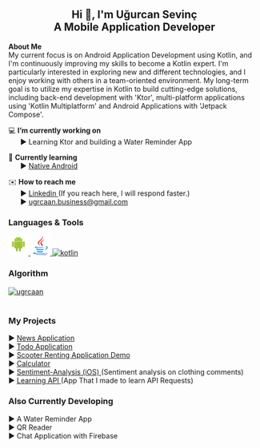 <h2 align="center">Hi 👋, I'm Uğurcan Sevinç </br> A Mobile Application Developer </h2>

**About Me**<br/>
My current focus is on Android Application Development using Kotlin, and I'm continuously improving my skills to become a Kotlin expert. I'm particularly interested in exploring new and different technologies, and I enjoy working with others in a team-oriented environment. My long-term goal is to utilize my expertise in Kotlin to build cutting-edge solutions, including back-end development with 'Ktor', multi-platform applications using 'Kotlin Multiplatform' and Android Applications with 'Jetpack Compose'.

💻 **I’m currently working on**<br/>
   &nbsp;&nbsp;&nbsp;&nbsp;&nbsp;&nbsp;► Learning Ktor and building a Water Reminder App <br/>

📖 **Currently learning**<br/>
   &nbsp;&nbsp;&nbsp;&nbsp;&nbsp;&nbsp;► <a href="https://developer.android.com">Native Android</a><br/>
   
✉️ **How to reach me**<br/>
   &nbsp;&nbsp;&nbsp;&nbsp;&nbsp;&nbsp;► <a href="https://linkedin.com/in/ugrcaan" target="blank"> Linkedin </a> (If you reach here, I will respond faster.) <br/>
   &nbsp;&nbsp;&nbsp;&nbsp;&nbsp;&nbsp;► ugrcaan.business@gmail.com

<h3 align="left">Languages & Tools</h3> <a href="https://developer.android.com" target="_blank"> <img src="https://raw.githubusercontent.com/devicons/devicon/master/icons/android/android-original-wordmark.svg" alt="android" width="40" height="40"/> </a> <a href="https://www.java.com" target="_blank"> <img src="https://raw.githubusercontent.com/devicons/devicon/master/icons/java/java-original.svg" alt="java" width="40" height="40"/> </a> <a href="https://kotlinlang.org" target="_blank"> <img src="https://www.vectorlogo.zone/logos/kotlinlang/kotlinlang-icon.svg" alt="kotlin" width="40" height="40"/> </a> </p>


<h3 align="left">Algorithm</h3>
<a href="https://www.hackerrank.com/ugrcaan" target="blank"><img align="center" src="https://raw.githubusercontent.com/rahuldkjain/github-profile-readme-generator/master/src/images/icons/Social/hackerrank.svg" alt="ugrcaan" height="30" width="40" /></a> <br/><br/>



<h3 align="left">My Projects</h3>
► <a href="https://github.com/ugurcan-sevinc/ProjectNews" target="blank"> News Application </a><br/>
► <a href="https://github.com/ugurcan-sevinc/OneTaskMan" target="blank"> Todo Application </a><br/>
► <a href="https://github.com/ugurcan-sevinc/ProjectSFinal" target="blank"> Scooter Renting Application Demo</a><br/>
► <a href="https://github.com/ugurcan-sevinc/Calculator" target="blank"> Calculator </a><br/>
► <a href="https://github.com/ugurcan-sevinc/Sentiment-Analysis" target="blank"> Sentiment-Analysis (iOS) </a> (Sentiment analysis on clothing comments)
<br/>
► <a href="https://github.com/ugurcan-sevinc/LearningAPI" target="blank"> Learning API </a> (App That I made to learn API Requests)<br/>

<h3 align="left">Also Currently Developing</h3>
► A Water Reminder App<br/>
► QR Reader <br/>
► Chat Application with Firebase <br/>
